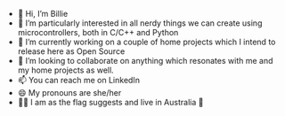 - 👋 Hi, I’m Billie
- 👀 I’m particularly interested in all nerdy things we can create using microcontrollers, both in C/C++ and Python
- 🌱 I’m currently working on a couple of home projects which I intend to release here as Open Source
- 💞️ I’m looking to collaborate on anything which resonates with me and my home projects as well.
- 📫 You can reach me on LinkedIn
- 😄 My pronouns are she/her
- 🏳️‍⚧️ I am as the flag suggests and live in Australia 🦘

<!---
BillieGeorgiaBadinSabouraud/BillieGeorgiaBadinSabouraud is a ✨ special ✨ repository because its `README.md` (this file) appears on your GitHub profile.
You can click the Preview link to take a look at your changes.
--->
